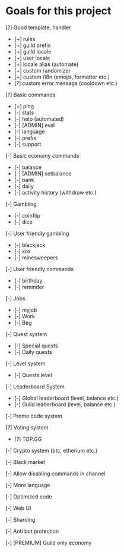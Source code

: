# Goals for this project

[?] Good template, handler

- [+] rules
- [+] guild prefix
- [+] guild locale
- [+] user locale
- [+] locale alias (automate)
- [+] custom randomizer
- [+] custom i18n (emojis, formatter etc.)
- [?] custom error message (cooldown etc.)

[?] Basic commands

- [+] ping
- [-] stats
- [-] help (automated)
- [-] [ADMIN] eval
- [-] language
- [-] prefix
- [-] support

[-] Basic economy commands

- [-] balance
- [-] [ADMIN] setbalance
- [-] bank
- [-] daily
- [-] activity history (withdraw etc.)

[-] Gambling

- [-] coinflip
- [-] dice

[-] User friendly gambling

- [-] blackjack
- [-] xox
- [-] minesweepers

[-] User friendly commands

- [-] birthday
- [-] reminder

[-] Jobs

- [-] myjob
- [-] Work
- [-] Beg

[-] Quest system

- [-] Special quests
- [-] Daily quests

[-] Level system

- [-] Quests level

[-] Leaderboard System

- [-] Global leaderboard (level, balance etc.)
- [-] Guild leaderboard (level, balance etc.)

[-] Promo code system

[?] Voting system

- [?] TOP.GG

[-] Crypto system (btc, etherium etc.)

[-] Black market

[-] Allow disabling commands in channel

[-] More language

[-] Optimized code

[-] Web UI

[-] Sharding

[-] Anti bot protection

[-] [PREMIUM] Guild only economy
